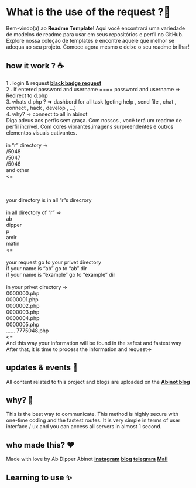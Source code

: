 #  What is the use of the **request** ?📜

Bem-vindo(a) ao **Readme Template**! Aqui você encontrará uma variedade de modelos de readme para usar em seus repositórios e perfil no GitHub. Explore nossa coleção de templates e encontre aquele que melhor se adequa ao seu projeto. Comece agora mesmo e deixe o seu readme brilhar!

## how it work ? ☕️
1 . login & request **[black badge request ](https://abinot.com/u/login.php)**
<br>
2 . if entered password and username ==== password and username  => Redirect to d.php
<br>
3. whats d.php ? => dashbord for all task (geting help , send file , chat , connect , hack , develop , ...)
<br>
4. why? => connect to all in abinot
<br>
Diga adeus aos perfis sem graça. Com nossos , você terá um readme de perfil íncrivel. Com cores vibrantes,imagens surpreendentes e outros elementos visuais cativantes.
<br>
<br>in “r” directory =>
<br>/5048
<br>/5047
<br>/5046
<br>and other
<br><=

<br>
<br>your directory is in all “r”s direcrory 
<br>
<br>in all directory of  “r” =>
<br>ab
<br>dipper
<br>p
<br>amir
<br>matin
<br><=
<br>
<br>your request go to your privet directory
<br>if your name is “ab” go to “ab” dir
<br>if your name is “example” go to “example” dir
<br>
<br>in your privet directory =>
<br>0000000.php
<br>0000001.php
<br>0000002.php
<br>0000003.php
<br>0000004.php
<br>
0000005.php
<br>
...... 7775048.php
<br>
<=
<br>
And this way your information will be found in the safest and fastest way
<br>
After that, it is time to process the information and request=>
<br>

##  updates & events 🎉
All content related to this project and blogs are uploaded on the  **[Abinot blog](https://Abinot.com/blog)**


## why? 🦄

This is the best way to communicate. This method is highly secure with one-time coding and the fastest routes. It is very simple in terms of user interface / ux and you can access all servers in almost 1 second.
## who made this? ❤️

Made with love by Ab Dipper Abinot
**[instagram](https://instagram.com/abinotco)**
**[blog](https://Abinot.com/blog)**
**[telegram](https://t.me/ababinot)**
**[Mail](mailto:ab@abinot.com)**
## Learning to use ✨


